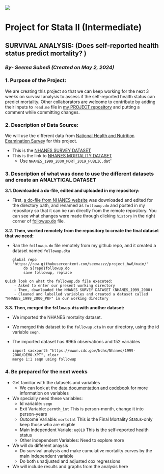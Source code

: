
  <img src="https://github.com/seemazzz/project/blob/main/letsdoaproject.png">



#  Project for Stata II (Intermediate)

## SURVIVAL ANALYSIS: (Does self-reported health status predict mortality? )

### *By- Seema Subedi (Created on May 2, 2024)*


### 1. Purpose of the Project:
  We are creating this project so that we can keep working for the next 3 weeks on survival analysis to assess if the self-reported health status
  can predict mortality.
 Other collaborators are welcome to contribute by adding their inputs to `read.me` file in [my PROJECT repository](https://raw.githubusercontent.com/seemazzz/project_hw6/main/)
  and putting a comment while committing changes. 
  
### 2. Description of Data Source:
  We will use the different data from [National Health and Nutrition Examination Survey](https://www.cdc.gov/nchs/nhanes/index.htm) for this project.
  - This is the [NHANES SURVEY DATASET](https://wwwn.cdc.gov/Nchs/Nhanes/1999-2000/DEMO.XPT)
  - This is the link to [NHANES MORTALITY DATASET](https://ftp.cdc.gov/pub/HEALTH_STATISTICS/NCHS/datalinkage/linked_mortality/)
    - Use `NHANES_1999_2000_MORT_2019_PUBLIC.dat`'
  
    
### 3. Description of what was done to use the different datasets and create an ANALYTICAL DATASET
   
  **3.1. Downloaded a do-file, edited and uploaded in my repository:** 
   - First, [a do-file from NHANES website](https://ftp.cdc.gov/pub/HEALTH_STATISTICS/NCHS/datalinkage/linked_mortality/Stata_ReadInProgramAllSurveys.do) was downloaded and 
    edited for the directory path,  and renamed as `followup.do` and posted in my repository so that it can be run directly from the remote repository. 
    You can see what changes were made through clicking `history` in the 
    right corner of [followup.do](https://github.com/seemazzz/project/commits/main/followup.do) file.
        
  **3.2. Then, worked remotely from the repository to create the final dataset that we need:**
  - Ran the `followup.do` file remotely from my github repo, and it created a dataset named `followup.dta`
          
     ```
     global repo "https://raw.githubusercontent.com/seemazzz/project_hw6/main/" 
          do ${repo}followup.do 
          save followup, replace 
    ```


```
Quick look on what the followup.do file executed:
    - Asked to enter our present working directory
    - Then, downloaded the NHANES SURVEY DATASET (NHANES_1999_2000)
    - Cleaned and labelled variables and created a dataset called "NHANES_1999_2000_PUF" in our working directory
```
      
  **3.3. Then, merged the `followup.dta` with another dataset:**
   - We imported the NHANES mortality dataset.
   - We merged this dataset to the `followup.dta` in our directory, using the id variable `seqn`.
   - The imported dataset has 9965 observations and 152 variables
        
        ```
        import sasxport5 "https://wwwn.cdc.gov/Nchs/Nhanes/1999-2000/DEMO.XPT", clear
        merge 1:1 seqn using followup
        ```
     
### 4. Be prepared for the next weeks
   - Get familiar with the datasets and variables
       - We can look at the [data documentation and codebook](https://wwwn.cdc.gov/Nchs/Nhanes/1999-2000/HUQ.htm) for more information on variables
   - We specially need these variables:
     - Id variable: `seqn`
     - Exit Variable: `permth_int` This is person-month, change it into person-years
     - Outcome Variable: `mortstat` This is the Final Mortality Status-only keep those who are eligible
     - Main Independent Variale: `uq010` This is the self-reported health status
     - Other independent Variables: Need to explore more
   - We will do different anaysis
        - Do survival analysis and make cumulative mortality curves by the main independent variable
        - Do both unadjusted and adjusted cox regressions 
   - We will include results and graphs from the analysis here
    
   
        
        

  
  



